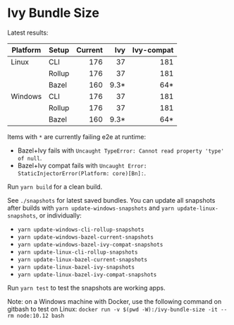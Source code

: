 # Ivy Bundle Size

Latest results:

| Platform | Setup  | Current | Ivy | Ivy-compat |
|----------|--------|--------:|----:|-----------:|
| Linux    | CLI    |     176 |  37 |        181 |
|          | Rollup |     176 |  37 |        181 |
|          | Bazel  |     160 | 9.3*|        64* |
| Windows  | CLI    |     176 |  37 |        181 |
|          | Rollup |     176 |  37 |        181 |
|          | Bazel  |     160 | 9.3*|        64* |

Items with `*` are currently failing e2e at runtime:
- Bazel+Ivy fails with `Uncaught TypeError: Cannot read property 'type' of null`.
- Bazel+Ivy compat fails with `Uncaught Error: StaticInjectorError(Platform: core)[Bn]:`.

Run `yarn build` for a clean build.

See `./snapshots` for latest saved bundles.
You can update all snapshots after builds with `yarn update-windows-snapshots` and 
`yarn update-linux-snapshots`, or individually:
- `yarn update-windows-cli-rollup-snapshots`
- `yarn update-windows-bazel-current-snapshots`
- `yarn update-windows-bazel-ivy-compat-snapshots`
- `yarn update-linux-cli-rollup-snapshots`
- `yarn update-linux-bazel-current-snapshots`
- `yarn update-linux-bazel-ivy-snapshots`
- `yarn update-linux-bazel-ivy-compat-snapshots`

Run `yarn test` to test the snapshots are working apps.

Note: on a Windows machine with Docker, use the following command on gitbash to test on Linux:
`docker run -v $(pwd -W):/ivy-bundle-size -it --rm node:10.12 bash`

